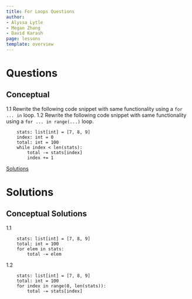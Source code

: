 ```yaml
---
title: For Loops Questions
author:
- Alyssa Lytle
- Megan Zhang
- David Karash
page: lessons
template: overview
---
```


# Questions

## Conceptual

1.1 Rewrite the following code snippet with same functionality using a `for ... in` loop.
1.2 Rewrite the following code snippet with same functionality using a `for ... in range(...)` loop.

```
    stats: list[int] = [7, 8, 9]
    index: int = 0
    total: int = 100
    while index < len(stats):
        total -= stats[index]
        index += 1
```


[Solutions](#conceptual-solutions)

# Solutions

## Conceptual Solutions


1.1
```
    stats: list[int] = [7, 8, 9]
    total: int = 100
    for elem in stats:
        total -= elem
```

1.2
```
    stats: list[int] = [7, 8, 9]
    total: int = 100
    for index in range(0, len(stats)):
        total -= stats[index]
```